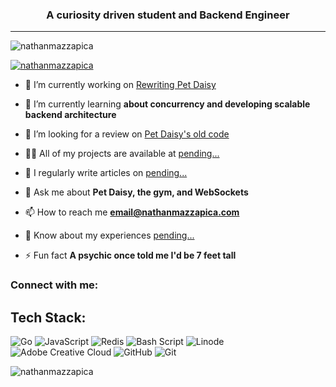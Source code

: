 <h3 align="center">A curiosity driven student and Backend Engineer</h3>
<hr>
<p align="left"> <img src="https://komarev.com/ghpvc/?username=nathanmazzapica&label=Profile%20views&color=0e75b6&style=flat" alt="nathanmazzapica" /> </p>

<p align="left"> <a href="https://github.com/ryo-ma/github-profile-trophy"><img src="https://github-profile-trophy.vercel.app/?username=nathanmazzapica" alt="nathanmazzapica" /></a> </p>

- 🔭 I’m currently working on [Rewriting Pet Daisy](https://github.com/nathanmazzapica/pet-henry-3)

- 🌱 I’m currently learning **about concurrency and developing scalable backend architecture**

- 🤝 I’m looking for a review on [Pet Daisy's old code](https://github.com/nathanmazzapica/pet-daisy/tree/refactor)

- 👨‍💻 All of my projects are available at [pending...](pending...)

- 📝 I regularly write articles on [pending...](pending...)

- 💬 Ask me about **Pet Daisy, the gym, and WebSockets**

- 📫 How to reach me **email@nathanmazzapica.com**

- 📄 Know about my experiences [pending...](pending...)

- ⚡ Fun fact **A psychic once told me I'd be 7 feet tall**

<h3 align="left">Connect with me:</h3>
<p align="left">
</p>

## Tech Stack:

![Go](https://img.shields.io/badge/go-%2300ADD8.svg?style=flat&logo=go&logoColor=white) ![JavaScript](https://img.shields.io/badge/javascript-%23323330.svg?style=flat&logo=javascript&logoColor=%23F7DF1E) ![Redis](https://img.shields.io/badge/redis-%23DD0031.svg?style=flat&logo=redis&logoColor=white) ![Bash Script](https://img.shields.io/badge/bash_script-%23121011.svg?style=flat&logo=gnu-bash&logoColor=white) ![Linode](https://img.shields.io/badge/linode-00A95C?style=flat&logo=linode&logoColor=white) ![Adobe Creative Cloud](https://img.shields.io/badge/Adobe%20Creative%20Cloud-DA1F26.svg?style=flat&logo=Adobe%20Creative%20Cloud&logoColor=white) ![GitHub](https://img.shields.io/badge/github-%23121011.svg?style=flat&logo=github&logoColor=white) ![Git](https://img.shields.io/badge/git-%23F05033.svg?style=flat&logo=git&logoColor=white)

<p><img align="center" src="https://github-readme-streak-stats.herokuapp.com/?user=nathanmazzapica&" alt="nathanmazzapica" /></p>
